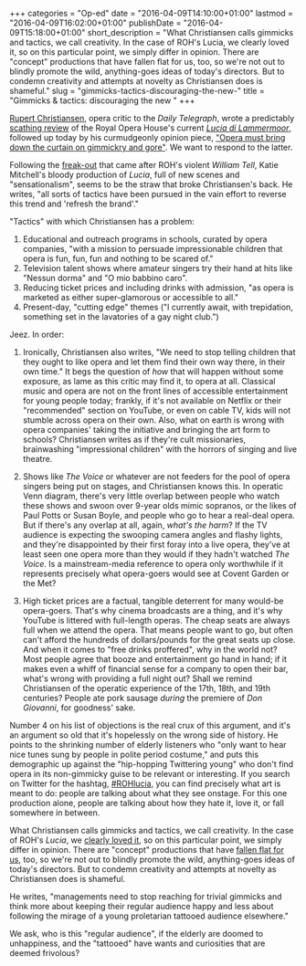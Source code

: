 +++
categories = "Op-ed"
date = "2016-04-09T14:10:00+01:00"
lastmod = "2016-04-09T16:02:00+01:00"
publishDate = "2016-04-09T15:18:00+01:00"
short_description = "What Christiansen calls gimmicks and tactics, we call creativity. In the case of ROH's Lucia, we clearly loved it, so on this particular point, we simply differ in opinion. There are \"concept\" productions that have fallen flat for us, too, so we're not out to blindly promote the wild, anything-goes ideas of today's directors. But to condemn creativity and attempts at novelty as Christiansen does is shameful."
slug = "gimmicks-tactics-discouraging-the-new-"
title = "Gimmicks &amp; tactics: discouraging the new "
+++

[Rupert Christiansen](http://www.telegraph.co.uk/authors/rupert-christiansen/), opera critic to the *Daily Telegraph*, wrote a predictably [scathing review](http://www.telegraph.co.uk/opera/what-to-see/lucia-di-lammermoor-royal-opera-house-verdict-too-leaden-even-fo/) of the Royal Opera House's current [*Lucia di Lammermoor*](/in-review-lucia-di-lammermoor-at-roh/), followed up today by his curmudgeonly opinion piece, ["Opera must bring down the curtain on gimmickry and gore"](http://www.telegraph.co.uk/opera/what-to-see/opera-must-bring-down-the-curtain-on-gimmickry-and-gore/). We want to respond to the latter.

Following the [freak-out](http://www.telegraph.co.uk/culture/music/opera/11707537/William-Tell-gang-rape-scene-causes-uproar-at-Royal-Opera-House.html) that came after ROH's violent *William Tell*, Katie Mitchell's bloody production of *Lucia*, full of new scenes and "sensationalism", seems to be the straw that broke Christiansen's back. He writes, "all sorts of tactics have been pursued in the vain effort to reverse this trend and 'refresh the brand'."

"Tactics" with which Christiansen has a problem: 

1. Educational and outreach programs in schools, curated by opera companies, "with a mission to persuade impressionable children that opera is fun, fun, fun and nothing to be scared of."
2. Television talent shows where amateur singers try their hand at hits like "Nessun dorma" and "O mio babbino caro".
3. Reducing ticket prices and including drinks with admission, "as opera is marketed as either super-glamorous or accessible to all."
4. Present-day, "cutting edge" themes ("I currently await, with trepidation, something set in the lavatories of a gay night club.")

Jeez. In order:

1. Ironically, Christiansen also writes, "We need to stop telling children that they ought to like opera and let them find their own way there, in their own time." It begs the question of *how* that will happen without some exposure, as lame as this critic may find it, to opera at all. Classical music and opera are not on the front lines of accessible entertainment for young people today; frankly, if it's not available on Netflix or their "recommended" section on YouTube, or even on cable TV, kids will not stumble across opera on their own. Also, what on earth is wrong with opera companies' taking the initiative and bringing the art form to schools? Christiansen writes as if they're cult missionaries, brainwashing "impressional children" with the horrors of singing and live theatre.

2. Shows like *The Voice* or whatever are not feeders for the pool of opera singers being put on stages, and Christiansen knows this. In operatic Venn diagram, there's very little overlap between people who watch these shows and swoon over 9-year olds mimic sopranos, or the likes of Paul Potts or Susan Boyle, and people who go to hear a real-deal opera. But if there's any overlap at all, again, *what's the harm*? If the TV audience is expecting the swooping camera angles and flashy lights, and they're disappointed by their first foray into a live opera, they've at least seen one opera more than they would if they hadn't watched *The Voice*. Is a mainstream-media reference to opera only worthwhile if it represents precisely what opera-goers would see at Covent Garden or the Met?
3. High ticket prices are a factual, tangible deterrent for many would-be opera-goers. That's why cinema broadcasts are a thing, and it's why YouTube is littered with full-length operas. The cheap seats are always full when we attend the opera. That means people want to go, but often can't afford the hundreds of dollars/pounds for the great seats up close. And when it comes to "free drinks proffered", why in the world not? Most people agree that booze and entertainment go hand in hand; if it makes even a whiff of financial sense for a company to open their bar, what's wrong with providing a full night out? Shall we remind Christiansen of the operatic experience of the 17th, 18th, and 19th centuries? People ate pork sausage *during* the premiere of *Don Giovanni*, for goodness' sake.

Number 4 on his list of objections is the real crux of this argument, and it's an argument so old that it's hopelessly on the wrong side of history. He points to the shrinking number of elderly listeners who "only want to hear nice tunes sung by people in polite period costume," and puts this demographic up against the "hip-hopping Twittering young" who don't find opera in its non-gimmicky guise to be relevant or interesting. If you search on Twitter for the hashtag, [#ROHlucia](https://twitter.com/search?q=%23ROHlucia&src=tyah), you can find precisely what art is meant to do: people are talking about what they see onstage. For this one production alone, people are talking about how they hate it, love it, or fall somewhere in between.

What Christiansen calls gimmicks and tactics, we call creativity. In the case of ROH's *Lucia*, we [clearly loved it](/in-review-lucia-di-lammermoor-at-roh/), so on this particular point, we simply differ in opinion. There are "concept" productions that have [fallen flat for us](/in-review-tcherniakovs-don-giovanni/), too, so we're not out to blindly promote the wild, anything-goes ideas of today's directors. But to condemn creativity and attempts at novelty as Christiansen does is shameful. 

He writes, "managements need to stop reaching for trivial gimmicks and think more about keeping their regular audience happy and less about following the mirage of a young proletarian tattooed audience elsewhere." 

We ask, who is this "regular audience", if the elderly are doomed to unhappiness, and the "tattooed" have wants and curiosities that are deemed frivolous?
